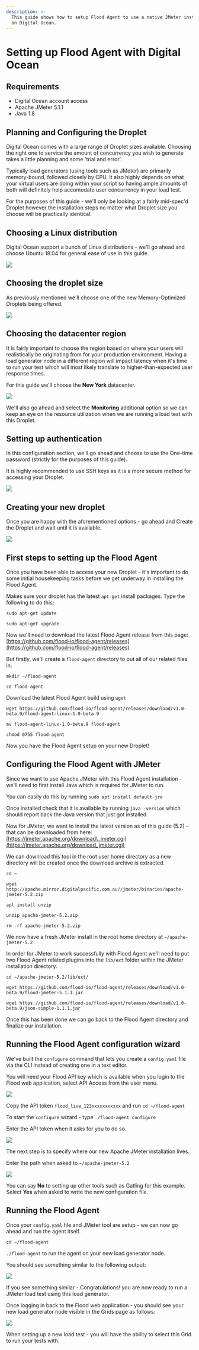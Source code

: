 ```yaml
---
description: >-
  This guide shows how to setup Flood Agent to use a native JMeter installation
  on Digital Ocean.
---
```


# Setting up Flood Agent with Digital Ocean

## Requirements

* Digital Ocean account access
* Apache JMeter 5.1.1
* Java 1.8

## Planning and Configuring the Droplet

Digital Ocean comes with a large range of Droplet sizes available. Choosing the right one to service the amount of concurrency you wish to generate takes a little planning and some 'trial and error'.

Typically load generators \(using tools such as JMeter\) are primarily memory-bound, followed closely by CPU.  It also highly depends on what your virtual users are doing within your script so having ample amounts of both will definitely help accomodate user concurrency in your load test.

For the purposes of this guide - we'll only be looking at a fairly mid-spec'd Droplet however the installation steps no matter what Droplet size you choose will be practically identical.

## Choosing a Linux distribution

Digital Ocean support a bunch of Linux distributions - we'll go ahead and choose Ubuntu 18.04 for general ease of use in this guide.

![](../.gitbook/assets/image%20%283%29.png)

## Choosing the droplet size

As previously mentioned we'll choose one of the new Memory-Optimized Droplets being offered.

![](../.gitbook/assets/image%20%286%29.png)

## Choosing the datacenter region

It is fairly important to choose the region based on where your users will realistically be originating from for your production environment. Having a load generator node in a different region will impact latency when it's time to run your test which will most likely translate to higher-than-expected user response times.

For this guide we'll choose the **New York** datacenter.

![](../.gitbook/assets/image%20%2811%29.png)

We'll also go ahead and select the **Monitoring** additional option so we can keep an eye on the resource utilization when we are running a load test with this Droplet.

## Setting up authentication

In this configuration section, we'll go ahead and choose to use the One-time password \(strictly for the purposes of this guide\). 

It is highly recommended to use SSH keys as it is a more secure method for accessing your Droplet.

![](../.gitbook/assets/image.png)

## Creating your new droplet

Once you are happy with the aforementioned options - go ahead and Create the Droplet and wait until it is available.

![](../.gitbook/assets/image%20%2814%29.png)

## First steps to setting up the Flood Agent

Once you have been able to access your new Droplet - it's important to do some initial housekeeping tasks before we get underway in installing the Flood Agent.

Makes sure your droplet has the latest `apt-get` install packages. Type the following to do this:

`sudo apt-get update` 

`sudo apt-get upgrade` 

Now we'll need to download the latest Flood Agent release from this page: [https://github.com/flood-io/flood-agent/releases](https://github.com/flood-io/flood-agent/releases)

But firstly, we'll create a `flood-agent` directory to put all of our related files in.

`mkdir ~/flood-agent`

`cd flood-agent`

Download the latest Flood Agent build using `wget`

`wget https://github.com/flood-io/flood-agent/releases/download/v1.0-beta.9/flood-agent-linux-1.0-beta.9`

`mv flood-agent-linux-1.0-beta.9 flood-agent` 

`chmod 0755 flood-agent` 

Now you have the Flood Agent setup on your new Droplet!

## Configuring the Flood Agent with JMeter

Since we want to use Apache JMeter with this Flood Agent installation - we'll need to first install Java which is required for JMeter to run.

You can easily do this by running `sudo apt install default-jre` 

Once installed check that it is available by running `java -version` which should report back the Java version that just got installed.

Now for JMeter, we want to install the latest version as of this guide \(5.2\) - that can be downloaded from here: [https://jmeter.apache.org/download\_jmeter.cgi](https://jmeter.apache.org/download_jmeter.cgi)

We can download this tool in the root user home directory as a new directory will be created once the download archive is extracted.

`cd ~`

`wget http://apache.mirror.digitalpacific.com.au//jmeter/binaries/apache-jmeter-5.2.zip` 

`apt install unzip`

`unzip apache-jmeter-5.2.zip`

`rm -rf apache-jmeter-5.2.zip` 

We now have a fresh JMeter install in the root home directory at `~/apache-jmeter-5.2`

In order for JMeter to work successfully with Flood Agent we'll need to put two Flood Agent related plugins into the `lib/ext` folder within the JMeter installation directory.

`cd ~/apache-jmeter-5.2/lib/ext/` 

`wget https://github.com/flood-io/flood-agent/releases/download/v1.0-beta.9/flood-jmeter-5.1.1.jar`

`wget https://github.com/flood-io/flood-agent/releases/download/v1.0-beta.9/json-simple-1.1.1.jar`  


Once this has been done we can go back to the Flood Agent directory and finalize our installation.

## Running the Flood Agent configuration wizard

We've built the `configure` command that lets you create a `config.yaml` file via the CLI instead of creating one in a text editor.

You will need your Flood API key which is available when you login to the Flood web application, select API Access from the user menu.

![](../.gitbook/assets/image%20%284%29.png)

Copy the API token `flood_live_123xxxxxxxxxxx` and run `cd ~/flood-agent` 

To start the `configure` wizard - type `./flood-agent configure` 

Enter the API token when it asks for you to do so.

![](../.gitbook/assets/image%20%285%29.png)

The next step is to specify where our new Apache JMeter installation lives.

Enter the path when asked to `~/apache-jmeter-5.2` 

![](../.gitbook/assets/image%20%2812%29.png)

You can say **No** to setting up other tools such as Gatling for this example. Select **Yes** when asked to write the new configuration file.

## Running the Flood Agent

Once your `config.yaml` file and JMeter tool are setup - we can now go ahead and run the agent itself.

`cd ~/flood-agent` 

`./flood-agent` to run the agent on your new load generator node.

You should see something similar to the following output:

![](../.gitbook/assets/image%20%2813%29.png)

If you see something similar - Congratulations! you are now ready to run a JMeter load test using this load generator.

Once logging in back to the Flood web application - you should see your new load generator node visible in the Grids page as follows:

![](../.gitbook/assets/image%20%2810%29.png)

When setting up a new load test - you will have the ability to select this Grid to run your tests with.

